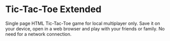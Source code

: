 # Tic-Tac-Toe Extended
Single page HTML Tic-Tac-Toe game for local multiplayer only. Save it on your device, open in a web browser and play with your friends or family. No need for a network connection.
